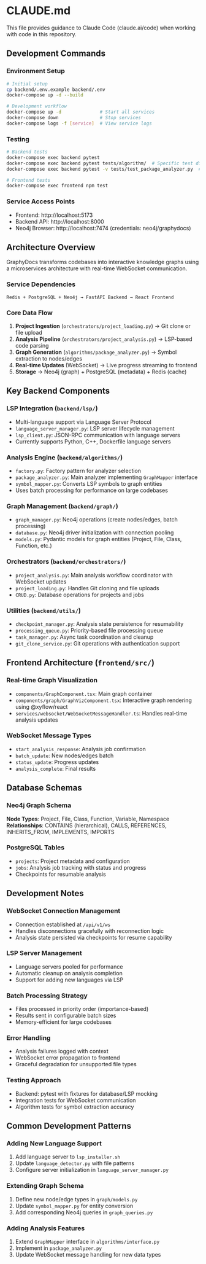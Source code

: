 # CLAUDE.md

This file provides guidance to Claude Code (claude.ai/code) when working with code in this repository.

## Development Commands

### Environment Setup
```bash
# Initial setup
cp backend/.env.example backend/.env
docker-compose up -d --build

# Development workflow
docker-compose up -d              # Start all services
docker-compose down               # Stop services
docker-compose logs -f [service]  # View service logs
```

### Testing
```bash
# Backend tests
docker-compose exec backend pytest
docker-compose exec backend pytest tests/algorithm/  # Specific test directory
docker-compose exec backend pytest -v tests/test_package_analyzer.py  # Single test file

# Frontend tests
docker-compose exec frontend npm test
```

### Service Access Points
- Frontend: http://localhost:5173
- Backend API: http://localhost:8000
- Neo4j Browser: http://localhost:7474 (credentials: neo4j/graphydocs)

## Architecture Overview

GraphyDocs transforms codebases into interactive knowledge graphs using a microservices architecture with real-time WebSocket communication.

### Service Dependencies
```
Redis + PostgreSQL + Neo4j → FastAPI Backend → React Frontend
```

### Core Data Flow
1. **Project Ingestion** (`orchestrators/project_loading.py`) → Git clone or file upload
2. **Analysis Pipeline** (`orchestrators/project_analysis.py`) → LSP-based code parsing
3. **Graph Generation** (`algorithms/package_analyzer.py`) → Symbol extraction to nodes/edges
4. **Real-time Updates** (WebSocket) → Live progress streaming to frontend
5. **Storage** → Neo4j (graph) + PostgreSQL (metadata) + Redis (cache)

## Key Backend Components

### LSP Integration (`backend/lsp/`)
- Multi-language support via Language Server Protocol
- `language_server_manager.py`: LSP server lifecycle management  
- `lsp_client.py`: JSON-RPC communication with language servers
- Currently supports Python, C++, Dockerfile language servers

### Analysis Engine (`backend/algorithms/`)
- `factory.py`: Factory pattern for analyzer selection
- `package_analyzer.py`: Main analyzer implementing `GraphMapper` interface
- `symbol_mapper.py`: Converts LSP symbols to graph entities
- Uses batch processing for performance on large codebases

### Graph Management (`backend/graph/`)
- `graph_manager.py`: Neo4j operations (create nodes/edges, batch processing)
- `database.py`: Neo4j driver initialization with connection pooling
- `models.py`: Pydantic models for graph entities (Project, File, Class, Function, etc.)

### Orchestrators (`backend/orchestrators/`)
- `project_analysis.py`: Main analysis workflow coordinator with WebSocket updates
- `project_loading.py`: Handles Git cloning and file uploads
- `CRUD.py`: Database operations for projects and jobs

### Utilities (`backend/utils/`)
- `checkpoint_manager.py`: Analysis state persistence for resumability
- `processing_queue.py`: Priority-based file processing queue
- `task_manager.py`: Async task coordination and cleanup
- `git_clone_service.py`: Git operations with authentication support

## Frontend Architecture (`frontend/src/`)

### Real-time Graph Visualization
- `components/GraphComponent.tsx`: Main graph container
- `components/graph/GraphVizComponent.tsx`: Interactive graph rendering using @xyflow/react
- `services/websocket/WebSocketMessageHandler.ts`: Handles real-time analysis updates

### WebSocket Message Types
- `start_analysis_response`: Analysis job confirmation
- `batch_update`: New nodes/edges batch
- `status_update`: Progress updates
- `analysis_complete`: Final results

## Database Schemas

### Neo4j Graph Schema
**Node Types**: Project, File, Class, Function, Variable, Namespace  
**Relationships**: CONTAINS (hierarchical), CALLS, REFERENCES, INHERITS_FROM, IMPLEMENTS, IMPORTS

### PostgreSQL Tables
- `projects`: Project metadata and configuration
- `jobs`: Analysis job tracking with status and progress
- Checkpoints for resumable analysis

## Development Notes

### WebSocket Connection Management
- Connection established at `/api/v1/ws`
- Handles disconnections gracefully with reconnection logic
- Analysis state persisted via checkpoints for resume capability

### LSP Server Management  
- Language servers pooled for performance
- Automatic cleanup on analysis completion
- Support for adding new languages via LSP

### Batch Processing Strategy
- Files processed in priority order (importance-based)
- Results sent in configurable batch sizes
- Memory-efficient for large codebases

### Error Handling
- Analysis failures logged with context
- WebSocket error propagation to frontend
- Graceful degradation for unsupported file types

### Testing Approach
- Backend: pytest with fixtures for database/LSP mocking
- Integration tests for WebSocket communication
- Algorithm tests for symbol extraction accuracy

## Common Development Patterns

### Adding New Language Support
1. Add language server to `lsp_installer.sh`
2. Update `language_detector.py` with file patterns
3. Configure server initialization in `language_server_manager.py`

### Extending Graph Schema
1. Define new node/edge types in `graph/models.py`
2. Update `symbol_mapper.py` for entity conversion
3. Add corresponding Neo4j queries in `graph_queries.py`

### Adding Analysis Features
1. Extend `GraphMapper` interface in `algorithms/interface.py`
2. Implement in `package_analyzer.py`
3. Update WebSocket message handling for new data types